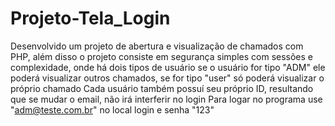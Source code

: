 # Projeto-Tela_Login
Desenvolvido um projeto de abertura e visualização de chamados com PHP, além disso o projeto consiste em segurança simples com sessões e complexidade, onde há dois tipos de usuário se o usuário for tipo "ADM" ele poderá visualizar outros chamados, se for tipo "user" só poderá visualizar o próprio chamado Cada usuário também possuí seu próprio ID, resultando que se mudar o email, não irá interferir no login
Para logar no programa use "adm@teste.com.br" no local login e senha "123"
